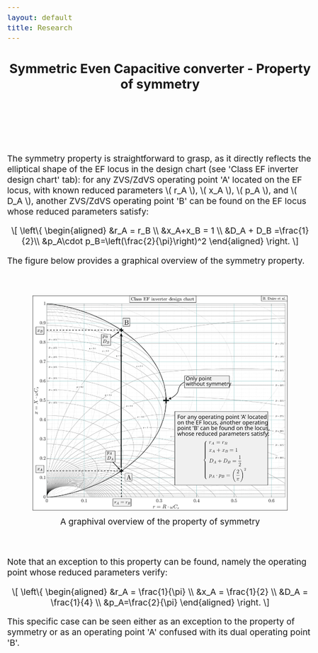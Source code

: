 ```yaml
---
layout: default
title: Research
---
```


<!-- Main title (Markdown or HTML possible) -->
<h2 style="text-align: center;">Symmetric Even Capacitive converter - Property of symmetry</h2>

<script src="https://polyfill.io/v3/polyfill.min.js?features=es6"></script>
<script id="MathJax-script" async
        src="https://cdn.jsdelivr.net/npm/mathjax@3/es5/tex-mml-chtml.js">
</script>

<style>
  body {
    font-size: 1.2rem; /* or 18px, or 120% */
  }
</style>

<br><br><br><br>

<p>The symmetry property is straightforward to grasp, as it directly reflects the elliptical shape of the EF locus in the design chart (see 'Class EF inverter design chart' tab): for any ZVS/ZdVS operating point 'A' located on the EF locus, with known reduced parameters \( r_A \), \( x_A \), \( p_A \), and \( D_A \), another ZVS/ZdVS operating point 'B' can be found on the EF locus whose reduced parameters satisfy:</p>
<p style="text-align: center;">
  \[
\left\{
\begin{aligned}
&r_A = r_B \\
&x_A+x_B = 1 \\
&D_A + D_B =\frac{1}{2}\\
&p_A\cdot p_B=\left(\frac{2}{\pi}\right)^2
\end{aligned}
\right.
\]
</p>
<p>The figure below provides a graphical overview of the symmetry property.</p>
<br><br>
<figure style="margin: 0; padding: 0; text-align: center;">
  <img src="/assets/img/SEC/symmetry_chart.svg" alt="SEC_symmetry_chart" style="width: 60vw; max-width: 100%; height: auto;">
  <figcaption style="margin-top: 8px;">A graphival overview of the property of symmetry</figcaption>
</figure>
<br><br>
<p>Note that an exception to this property can be found, namely the operating point whose reduced parameters verify:</p>
<p style="text-align: center;">
  \[
\left\{
\begin{aligned}
&r_A = \frac{1}{\pi} \\
&x_A = \frac{1}{2} \\
&D_A = \frac{1}{4} \\
&p_A=\frac{2}{\pi}
\end{aligned}
\right.
\]
</p>
<p>This specific case can be seen either as an exception to the property of symmetry or as an operating point 'A' confused with its dual operating point 'B'.</p>


<!-- ================================= -->
<!-- MATHJAX LOADING FOR MATH -->
<!-- (place in the layout if you want globally) -->
<!-- ================================= -->
<script type="text/javascript" id="MathJax-script" async
  src="https://cdn.jsdelivr.net/npm/mathjax@3/es5/tex-mml-chtml.js">
</script>

